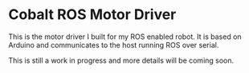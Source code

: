 # Cobalt ROS Motor Driver

 This is the motor driver I built for my ROS enabled robot. It is based on Arduino and communicates to the host running ROS over serial. 

 This is still a work in progress and more details will be coming soon. 
